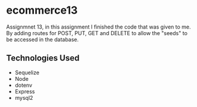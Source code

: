 # ecommerce13
Assignmnet 13, in this assignment I finished the code that was given to me. By adding routes for POST, PUT, GET and DELETE to allow the "seeds" to be accessed in the database.<p>
  
## Technologies Used
  <ul>
    <li>Sequelize</li>
    <li>Node</li>
    <li>dotenv</li>
    <li>Express</li>
    <li>mysql2</li>
    </ul>
